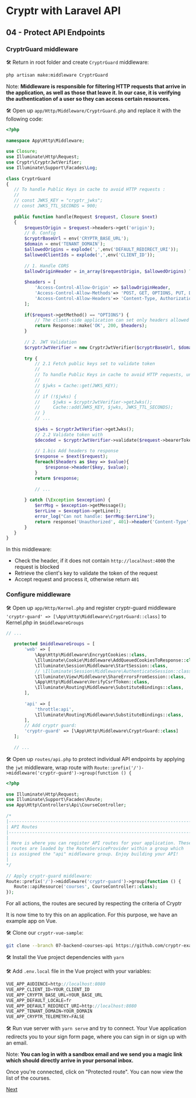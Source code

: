 # Cryptr with Laravel API

## 04 - Protect API Endpoints

### CryptrGuard middleware

🛠️️ Return in root folder and create `CryptrGuard` middleware:

```bash
php artisan make:middleware CryptrGuard
```

Note: __Middleware is responsible for filtering HTTP requests that arrive in the application, as well as those that leave it. In our case, it is verifying the authentication of a user so they can access certain resources.__

🛠️️ Open up `app/Http/Middleware/CryptrGuard.php` and replace it with the following code:

```php
<?php
 
namespace App\Http\Middleware;
 
use Closure;
use Illuminate\Http\Request;
use Cryptr\CryptrJwtVerifier;
use Illuminate\Support\Facades\Log;
 
class CryptrGuard
{
   // To handle Public Keys in cache to avoid HTTP requests :
   //
   // const JWKS_KEY = "cryptr_jwks";
   // const JWKS_TTL_SECONDS = 900;
 
   public function handle(Request $request, Closure $next)
   {
       $requestOrigin = $request->headers->get('origin');
       // 0. Config
       $cryptrBaseUrl = env('CRYPTR_BASE_URL');
       $domain = env('TENANT_DOMAIN');
       $allowedOrigins = explode(',',env('DEFAULT_REDIRECT_URI'));
       $allowedClientIds = explode(',',env('CLIENT_ID'));
 
       // 1. Handle CORS
       $allowOriginHeader = in_array($requestOrigin, $allowedOrigins) ? $requestOrigin : array_values($allowedOrigins)[0];
 
       $headers = [
           'Access-Control-Allow-Origin' => $allowOriginHeader,
           'Access-Control-Allow-Methods'=> 'POST, GET, OPTIONS, PUT, DELETE',
           'Access-Control-Allow-Headers'=> 'Content-Type, Authorization, Origin'
       ];
 
       if($request->getMethod() == "OPTIONS") {
           // The client-side application can set only headers allowed in Access-Control-Allow-Headers
           return Response::make('OK', 200, $headers);
       }
 
       // 2. JWT Validation
       $cryptrJwtVerifier = new CryptrJwtVerifier($cryptrBaseUrl, $domain, $allowedOrigins, $allowedClientIds);
 
       try {
           // 2.1 Fetch public keys set to validate token
           //
           // To handle Public Keys in cache to avoid HTTP requests, uncomment the following lines :
           //
           // $jwks = Cache::get(JWKS_KEY);
           //
           // if (!$jwks) {
           //     $jwks = $cryptrJwtVerifier->getJwks();
           //     Cache::add(JWKS_KEY, $jwks, JWKS_TTL_SECONDS);
           // }
           // ...
 
           $jwks = $cryptrJwtVerifier->getJwks();
           // 2.2 Validate token with
           $decoded = $cryptrJwtVerifier->validate($request->bearerToken(), $jwks);
 
           // 1.bis Add headers to response
           $response = $next($request);
           foreach($headers as $key => $value){
               $response->header($key, $value);
           }
           return $response;
 
           // ...
 
       } catch (\Exception $exception) {
           $errMsg = $exception->getMessage();
           $errLine = $exception->getLine();
           error_log("Can not handle: $errMsg:$errLine");
           return response('Unauthorized', 401)->header('Content-Type', 'text/plain');
       }
   }
}
```

In this middleware:
- Check the header, if it does not contain `http://localhost:4000` the request is blocked  
- Retrieve the client's key to validate the token of the request  
- Accept request and process it, otherwise return `401`  

### Configure middleware

🛠️️ Open up `app/Http/Kernel.php` and register cryptr-guard middleware `'cryptr-guard' => [\App\Http\Middleware\CryptrGuard::class]` to Kernel.php in `$middlewareGroups`

```php
// ...
 
   protected $middlewareGroups = [
       'web' => [
           \App\Http\Middleware\EncryptCookies::class,
           \Illuminate\Cookie\Middleware\AddQueuedCookiesToResponse::class,
           \Illuminate\Session\Middleware\StartSession::class,
           // \Illuminate\Session\Middleware\AuthenticateSession::class,
           \Illuminate\View\Middleware\ShareErrorsFromSession::class,
           \App\Http\Middleware\VerifyCsrfToken::class,
           \Illuminate\Routing\Middleware\SubstituteBindings::class,
       ],
 
       'api' => [
           'throttle:api',
           \Illuminate\Routing\Middleware\SubstituteBindings::class,
       ],
       // Add cryptr guard:
       'cryptr-guard' => [\App\Http\Middleware\CryptrGuard::class]
   ];
 
   // ...
```

🛠️️ Open up `routes/api.php` to protect individual API endpoints by applying the `jwt` middleware, wrap route with `Route::prefix('/')->middleware('cryptr-guard')->group(function () {`

```php
<?php
 
use Illuminate\Http\Request;
use Illuminate\Support\Facades\Route;
use App\Http\Controllers\Api\CourseController;
 
/*
|--------------------------------------------------------------------------
| API Routes
|--------------------------------------------------------------------------
|
| Here is where you can register API routes for your application. These
| routes are loaded by the RouteServiceProvider within a group which
| is assigned the "api" middleware group. Enjoy building your API!
|
*/
 
// Apply cryptr-guard middleware:
Route::prefix('/')->middleware('cryptr-guard')->group(function () {
   Route::apiResource('courses', CourseController::class);
});
```

For all actions, the routes are secured by respecting the criteria of Cryptr

It is now time to try this on an application. For this purpose, we have an example app on Vue.

🛠️️  Clone our `cryptr-vue-sample`:

```bash
git clone --branch 07-backend-courses-api https://github.com/cryptr-examples/cryptr-vue2-sample.git
```

🛠 Install the Vue project dependencies with `yarn`

🛠️️  Add `.env.local` file in the Vue project with your variables:

```javascript
VUE_APP_AUDIENCE=http://localhost:8080
VUE_APP_CLIENT_ID=YOUR_CLIENT_ID
VUE_APP_CRYPTR_BASE_URL=YOUR_BASE_URL
VUE_APP_DEFAULT_LOCALE=fr
VUE_APP_DEFAULT_REDIRECT_URI=http://localhost:8080
VUE_APP_TENANT_DOMAIN=YOUR_DOMAIN
VUE_APP_CRYPTR_TELEMETRY=FALSE
```

🛠️️  Run vue server with `yarn serve` and try to connect. Your Vue application redirects you to your sign form page, where you can sign in or sign up with an email.

Note: __You can log in with a sandbox email and we send you a magic link which should directly arrive in your personal inbox.__

Once you're connected, click on "Protected route". You can now view the list of the courses.

[Next](https://github.com/cryptr-examples/cryptr-laravel-api-sample/tree/05-bonus)
